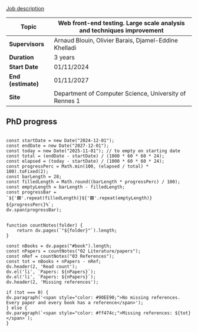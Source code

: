 [Job description](https://www.diverse-team.fr/positions/front-end-analysis/)

| **Topic**          | Web front-end testing. Large scale analysis and techniques improvement |
| ------------------ | ---------------------------------------------------------------------- |
| **Supervisors**    | Arnaud Blouin, Olivier Barais, Djamel-Eddine Khelladi                  |
| **Duration**       | 3 years                                                                |
| **Start Date**     | 01/11/2024                                                             |
| **End (estimate)** | 01/11/2027                                                             |
| **Site**           | Department of Computer Science, University of Rennes 1                 |
## PhD progress

```dataviewjs

const startDate = new Date("2024-12-01");
const endDate = new Date("2027-12-01");
const today = new Date("2025-11-01"); // to empty on starting date
const total = (endDate - startDate) / (1000 * 60 * 60 * 24);
const elapsed = (today - startDate) / (1000 * 60 * 60 * 24);
const progressPerc = Math.min(100, (elapsed / total) * 100).toFixed(2);
const barLength = 28;
const filledLength = Math.round((barLength * progressPerc) / 100);
const emptyLength = barLength - filledLength;
const progressBar = `${'🟩'.repeat(filledLength)}${'🟪'.repeat(emptyLength)} ${progressPerc}%`;
dv.span(progressBar);

```

```dataviewjs

function countNotes(folder) {
    return dv.pages(`"${folder}"`).length;
}

const nBooks = dv.pages("#book").length;
const nPapers = countNotes("02 Literature/papers");
const nRef = countNotes("03 References");
const tot = nBooks + nPapers - nRef;
dv.header(2, 'Read count');
dv.el('li', `Papers: ${nPapers}`);
dv.el('li', `Papers: ${nPapers}`);
dv.header(2, 'Missing references');

if (tot === 0) {
dv.paragraph('<span style="color: #90EE90;">No missing references. Every paper and every book has a reference</span>');
} else {
dv.paragraph(`<span style="color: #ff474c;">Missing references: ${tot}</span>`);
}

```